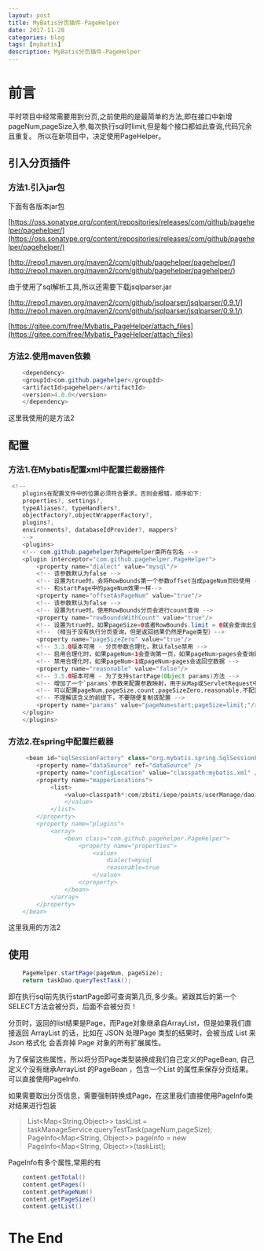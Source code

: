 ```yaml
---
layout: post
title: MyBatis分页插件-PageHelper
date: 2017-11-28
categories: blog
tags: [mybatis]
description: MyBatis分页插件-PageHelper
---
```

# 前言

平时项目中经常需要用到分页,之前使用的是最简单的方法,即在接口中新增pageNum,pageSize入参,每次执行sql时limit,但是每个接口都如此查询,代码冗余且重复。
所以在新项目中，决定使用PageHelper。

## 引入分页插件

### 方法1.引入jar包

下面有各版本jar包

[https://oss.sonatype.org/content/repositories/releases/com/github/pagehelper/pagehelper/](https://oss.sonatype.org/content/repositories/releases/com/github/pagehelper/pagehelper/)
	
[http://repo1.maven.org/maven2/com/github/pagehelper/pagehelper/](http://repo1.maven.org/maven2/com/github/pagehelper/pagehelper/)
	
	
由于使用了sql解析工具,所以还需要下载jsqlparser.jar

[http://repo1.maven.org/maven2/com/github/jsqlparser/jsqlparser/0.9.1/](http://repo1.maven.org/maven2/com/github/jsqlparser/jsqlparser/0.9.1/)
	
[https://gitee.com/free/Mybatis_PageHelper/attach_files](https://gitee.com/free/Mybatis_PageHelper/attach_files)
	
### 方法2.使用maven依赖

```Java
 	<dependency>
    <groupId>com.github.pagehelper</groupId>
    <artifactId>pagehelper</artifactId>
    <version>4.0.0</version>
	</dependency>
```

这里我使用的是方法2

## 配置

### 方法1.在Mybatis配置xml中配置拦截器插件

```Java
 <!-- 
    plugins在配置文件中的位置必须符合要求，否则会报错，顺序如下:
    properties?, settings?, 
    typeAliases?, typeHandlers?, 
    objectFactory?,objectWrapperFactory?, 
    plugins?, 
    environments?, databaseIdProvider?, mappers?
	-->
	<plugins>
    <!-- com.github.pagehelper为PageHelper类所在包名 -->
    <plugin interceptor="com.github.pagehelper.PageHelper">
        <property name="dialect" value="mysql"/>
        <!-- 该参数默认为false -->
        <!-- 设置为true时，会将RowBounds第一个参数offset当成pageNum页码使用 -->
        <!-- 和startPage中的pageNum效果一样-->
        <property name="offsetAsPageNum" value="true"/>
        <!-- 该参数默认为false -->
        <!-- 设置为true时，使用RowBounds分页会进行count查询 -->
        <property name="rowBoundsWithCount" value="true"/>
        <!-- 设置为true时，如果pageSize=0或者RowBounds.limit = 0就会查询出全部的结果 -->
        <!-- （相当于没有执行分页查询，但是返回结果仍然是Page类型）-->
        <property name="pageSizeZero" value="true"/>
        <!-- 3.3.0版本可用 - 分页参数合理化，默认false禁用 -->
        <!-- 启用合理化时，如果pageNum<1会查询第一页，如果pageNum>pages会查询最后一页 -->
        <!-- 禁用合理化时，如果pageNum<1或pageNum>pages会返回空数据 -->
        <property name="reasonable" value="false"/>
        <!-- 3.5.0版本可用 - 为了支持startPage(Object params)方法 -->
        <!-- 增加了一个`params`参数来配置参数映射，用于从Map或ServletRequest中取值 -->
        <!-- 可以配置pageNum,pageSize,count,pageSizeZero,reasonable,不配置映射的用默认值 -->
        <!-- 不理解该含义的前提下，不要随便复制该配置 -->
        <property name="params" value="pageNum=start;pageSize=limit;"/>
    </plugin>
	</plugins>
```

### 方法2.在spring中配置拦截器

```Java
	 <bean id="sqlSessionFactory" class="org.mybatis.spring.SqlSessionFactoryBean">
		<property name="dataSource" ref="dataSource" />
		<property name="configLocation" value="classpath:mybatis.xml" />
		<property name="mapperLocations">
			<list>
				<value>classpath*:com/zbiti/iepe/points/userManage/dao/*-mapper.xml
				</value>
			</list>
		</property>
		<property name="plugins">
			<array>
				<bean class="com.github.pagehelper.PageHelper">
					<property name="properties">
						<value>
							dialect=mysql
							reasonable=true
						</value>
					</property>
				</bean>
			</array>
		</property>
	</bean>
```
	
这里我用的方法2

## 使用

```Java
	PageHelper.startPage(pageNum, pageSize);
	return taskDao.queryTestTask();
```
	
即在执行sql前先执行startPage即可查询第几页,多少条。紧跟其后的第一个SELECT方法会被分页，后面不会被分页！

分页时，返回的list结果是Page，而Page对象继承自ArrayList，但是如果我们直接返回 ArrayList 的话，比如在 JSON 处理Page 类型的结果时，会被当成 List 来Json 格式化 会丢弃掉 Page 对象的所有扩展属性。

为了保留这些属性，所以将分页Page类型装换成我们自己定义的PageBean, 自己定义个没有继承ArrayList 的PageBean ，包含一个List 的属性来保存分页结果。可以直接使用PageInfo.

如果需要取出分页信息，需要强制转换成Page，在这里我们直接使用PageInfo类对结果进行包装

> List<Map<String,Object>> taskList = taskManageService.queryTestTask(pageNum,pageSize);
	PageInfo<Map<String, Object>> pageInfo = new PageInfo<Map<String, Object>>(taskList);
	
PageInfo有多个属性,常用的有

```Java
	content.getTotal()
	content.getPages()
	content.getPageNum()
	content.getPageSize()
	content.getList()
```

# The End
